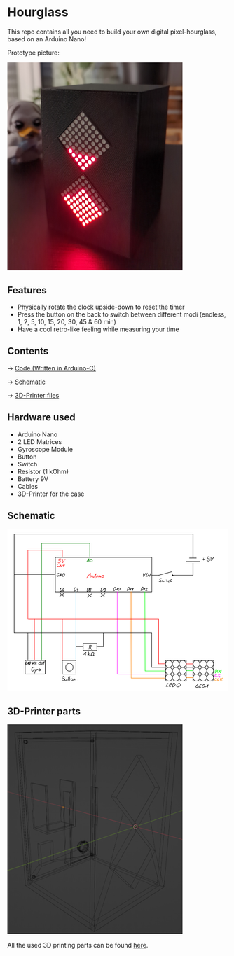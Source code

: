 # Hourglass

This repo contains all you need to build your own digital pixel-hourglass, based on an Arduino Nano!

Prototype picture:

<img src="assets/prototype.jpg" width="400">

## Features

- Physically rotate the clock upside-down to reset the timer
- Press the button on the back to switch between different modi (endless, 1, 2, 5, 10, 15, 20, 30, 45 & 60 min)
- Have a cool retro-like feeling while measuring your time

## Contents

&rarr; [Code (Written in Arduino-C)](./hourglass)

&rarr; [Schematic](./assets/schematic.png)

&rarr; [3D-Printer files](./assets/models/)

## Hardware used

- Arduino Nano
- 2 LED Matrices
- Gyroscope Module
- Button
- Switch
- Resistor (1 kOhm)
- Battery 9V
- Cables
- 3D-Printer for the case

## Schematic

<img src="assets/schematic.png" width="600">

## 3D-Printer parts

<img src="assets/blender-wireframe.png" width="400">

All the used 3D printing parts can be found [here](./assets/models/).

